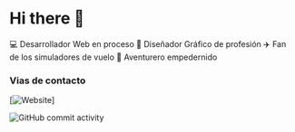 # Hi there 👋

💻 Desarrollador Web en proceso 
🎨 Diseñador Gráfico de profesión 
✈️ Fan de los simuladores de vuelo 
🚶 Aventurero empedernido

### Vias de contacto

[![Website](https://img.shields.io/website?url=https%3A%2F%2Forg-chago2.vercel.app%2F
)]

![GitHub commit activity](https://img.shields.io/github/commit-activity/w/Chago2/Chago2)